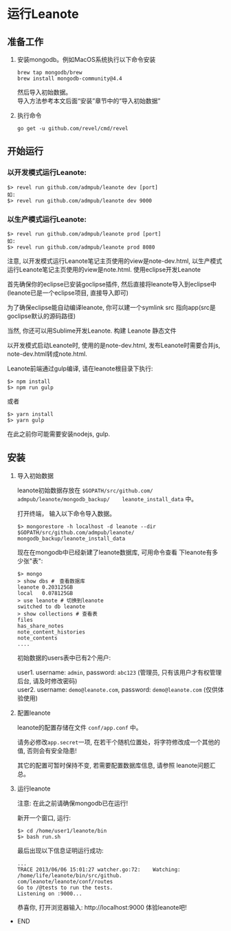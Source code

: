 # 运行Leanote

## 准备工作
1. 安装mongodb。例如MacOS系统执行以下命令安装
    ```
    brew tap mongodb/brew
    brew install mongodb-community@4.4
    ```
    然后导入初始数据。  
    导入方法参考本文后面“安装”章节中的“导入初始数据”

2. 执行命令
    ```
    go get -u github.com/revel/cmd/revel
    ```

## 开始运行
### 以开发模式运行Leanote:
```
$> revel run github.com/admpub/leanote dev [port]
如:
$> revel run github.com/admpub/leanote dev 9000
```
### 以生产模式运行Leanote:
```
$> revel run github.com/admpub/leanote prod [port]
如:
$> revel run github.com/admpub/leanote prod 8080
```
注意, 以开发模式运行Leanote笔记主页使用的view是note-dev.html, 以生产模式运行Leanote笔记主页使用的view是note.html.
使用eclipse开发Leanote

首先确保你的eclipse已安装goclipse插件, 然后直接将leanote导入到eclipse中(leanote已是一个eclipse项目, 直接导入即可)

为了确保eclipse能自动编译leanote, 你可以建一个symlink src 指向app(src是goclipse默认的源码路径)

当然, 你还可以用Sublime开发Leanote.
构建 Leanote 静态文件

以开发模式启动Leanote时, 使用的是note-dev.html, 发布Leanote时需要合并js, note-dev.html转成note.html.

Leanote前端通过gulp编译, 请在leanote根目录下执行:
```
$> npm install
$> npm run gulp
```
或者
```
$> yarn install
$> yarn gulp
```
在此之前你可能需要安装nodejs, gulp.

## 安装

1. 导入初始数据

    leanote初始数据存放在 `$GOPATH/src/github.com/  admpub/leanote/mongodb_backup/    leanote_install_data` 中。

    打开终端， 输入以下命令导入数据。
    ```
    $> mongorestore -h localhost -d leanote --dir   $GOPATH/src/github.com/admpub/leanote/    mongodb_backup/leanote_install_data
    ```
    现在在mongodb中已经新建了leanote数据库, 可用命令查看    下leanote有多少张"表":
    ```
    $> mongo
    > show dbs #　查看数据库
    leanote	0.203125GB
    local	0.078125GB
    > use leanote # 切换到leanote
    switched to db leanote
    > show collections # 查看表
    files
    has_share_notes
    note_content_histories
    note_contents
    ....
    ```
    初始数据的users表中已有2个用户:

    user1. username: `admin`, password: `abc123`    (管理员, 只有该用户才有权管理后台, 请及时修改密码)  
    user2. username: `demo@leanote.com`,    password: `demo@leanote.com` (仅供体验使用)

2. 配置leanote

    leanote的配置存储在文件 `conf/app.conf` 中。

    请务必修改`app.secret`一项, 在若干个随机位置处，将字符修改成一个其他的值, 否则会有安全隐患!

    其它的配置可暂时保持不变, 若需要配置数据库信息, 请参照 leanote问题汇总。

3. 运行leanote

    注意: 在此之前请确保mongodb已在运行!

    新开一个窗口, 运行:
    ```
    $> cd /home/user1/leanote/bin
    $> bash run.sh
    ```
    最后出现以下信息证明运行成功:
    ```
    ...
    TRACE 2013/06/06 15:01:27 watcher.go:72:    Watching: /home/life/leanote/bin/src/github.   com/leanote/leanote/conf/routes
    Go to /@tests to run the tests.
    Listening on :9000...
    ```
    恭喜你, 打开浏览器输入: http://localhost:9000 体验leanote吧!

- END 